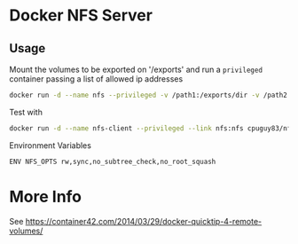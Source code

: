 Docker NFS Server
=================

Usage
----

Mount the volumes to be exported on '/exports' and run a `privileged` 
container passing a list of allowed ip addresses

```bash
docker run -d --name nfs --privileged -v /path1:/exports/dir -v /path2:/exports/otherdir bravado/nfs-server 10.0.0.0/8 192.168.0.0/24 ...
```

Test with

```bash
docker run -d --name nfs-client --privileged --link nfs:nfs cpuguy83/nfs-client /path/on/nfs/server:/path/on/client
```

Environment Variables

```
ENV NFS_OPTS rw,sync,no_subtree_check,no_root_squash
```

More Info
=========

See https://container42.com/2014/03/29/docker-quicktip-4-remote-volumes/
